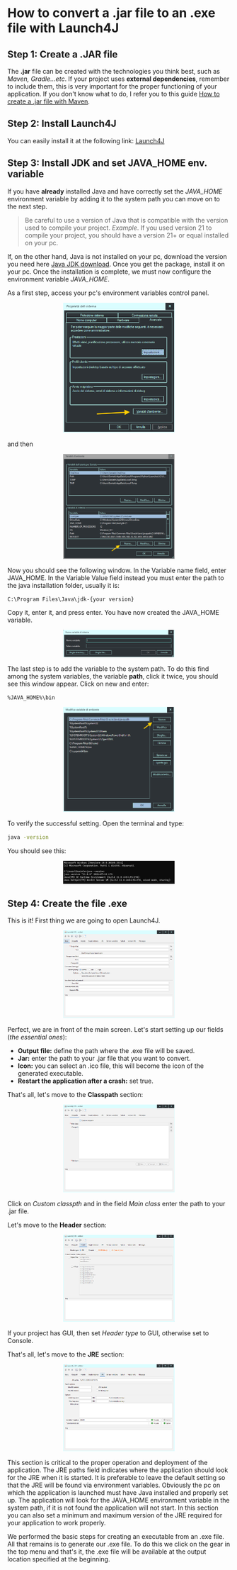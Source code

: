 # How to convert a .jar file to an .exe file with Launch4J

## Step 1: Create a .JAR file
The **.jar** file can be created with the technologies you think best, such as *Maven, Gradle...etc*. 
 If your project uses **external dependencies**, remember to include them, this is very important for the proper functioning of your application. 
If you don't know what to do, I refer you to this guide [How to create a .jar file with Maven](https://).

## Step 2: Install Launch4J
You can easily install it at the following link: [Launch4J](https://sourceforge.net/projects/launch4j/files/launch4j-3/3.50/)

## Step 3: Install JDK and set JAVA_HOME env. variable
If you have **already** installed Java and have correctly set the *JAVA_HOME* environment variable by adding it to the system path you can move on to the next step.

> Be careful to use a version of Java that is compatible with the version used to compile your project.
*Example*. If you used version 21 to compile your project, you should have a version 21+ or equal installed on your pc.

If, on the other hand, Java is not installed on your pc, download the version you need here [Java JDK download](https://www.oracle.com/java/technologies/downloads/). Once you get the package, install it on your pc. Once the installation is complete, we must now configure the environment variable *JAVA_HOME*.

As a first step, access your pc's environment variables control panel.

<p align="center">
  <img alt="img" width="50%" src="IMG/photo1.png">
</p>
and then
<p align="center">
  <img alt="img" width="50%" src="IMG/photo2.png">
</p>
Now you should see the following window. In the Variable name field, enter JAVA_HOME. In the Variable Value field instead you must enter the path to the java installation folder, usually it is:

```
C:\Program Files\Java\jdk-{your version} 
```
Copy it, enter it, and press enter. You have now created the JAVA_HOME variable.
<p align="center">
  <img alt="img" width="50%" src="IMG/photo3.png">
</p>

The last step is to add the variable to the system path. To do this find among the system variables, the variable **path**, click it twice, you should see this window appear. 
Click on new and enter:

```
%JAVA_HOME%\bin
```

<p align="center">
  <img alt="img" width="50%" src="IMG/photo4.png">
</p>

To verify the successful setting. Open the terminal and type:
```bash
java -version
```

You should see this:

<p align="center">
  <img alt="img" width="50%" src="IMG/photo5.png">
</p>

## Step 4: Create the file .exe 

This is it! First thing we are going to open Launch4J. 
<p align="center">
  <img alt="img" width="50%" src="IMG/photo6.png">
</p>

Perfect, we are in front of the main screen. Let's start setting up our fields (*the essential ones*):

- **Output file:** define the path where the .exe file will be saved.
- **Jar:** enter the path to your .jar file that you want to convert.
- **Icon:** you can select an .ico file, this will become the icon of the generated executable.
- **Restart the application after a crash:** set true.

That's all, let's move to the **Classpath** section:

<p align="center">
  <img alt="img" width="50%" src="IMG/photo7.png">
</p>

Click on *Custom classpth* and in the field *Main class* enter the path to your .jar file.

Let's move to the **Header** section:

<p align="center">
  <img alt="img" width="50%" src="IMG/photo8.png">
</p>

If your project has GUI, then set *Header type* to GUI, otherwise set to Console.

That's all, let's move to the **JRE** section:

<p align="center">
  <img alt="img" width="50%" src="IMG/photo9.png">
</p>

This section is critical to the proper operation and deployment of the application. The JRE paths field indicates where the application should look for the JRE when it is started. It is preferable to leave the default setting so that the JRE will be found via environment variables. Obviously the pc on which the application is launched must have Java installed and properly set up. 
The application will look for the JAVA_HOME environment variable in the system path, if it is not found the application will not start.
In this section you can also set a minimum and maximum version of the JRE required for your application to work properly.

We performed the basic steps for creating an executable from an .exe file. All that remains is to generate our .exe file. To do this we click on the gear in the top menu and that's it, the .exe file will be available at the output location specified at the beginning. 